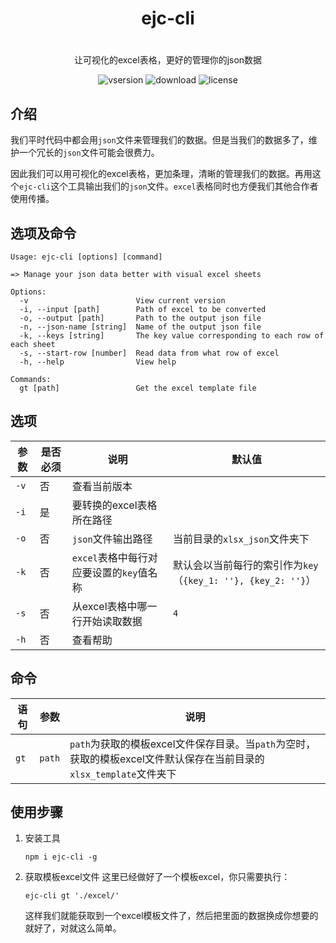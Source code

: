
<div align="center">
<div>
    <h1>ejc-cli<h1>
</div>

<p>让可视化的excel表格，更好的管理你的json数据</p>

![vsersion](https://img.shields.io/npm/v/ejc-cli) 
![download](https://img.shields.io/npm/dm/ejc-cli)
![license](https://img.shields.io/npm/l/ejc-cli)

</div>


## 介绍
我们平时代码中都会用`json`文件来管理我们的数据。但是当我们的数据多了，维护一个冗长的`json`文件可能会很费力。

因此我们可以用可视化的excel表格，更加条理，清晰的管理我们的数据。再用这个`ejc-cli`这个工具输出我们的`json`文件。`excel`表格同时也方便我们其他合作者使用传播。


## 选项及命令
````npm
Usage: ejc-cli [options] [command]

=> Manage your json data better with visual excel sheets

Options:
  -v                        View current version
  -i, --input [path]        Path of excel to be converted
  -o, --output [path]       Path to the output json file
  -n, --json-name [string]  Name of the output json file
  -k, --keys [string]       The key value corresponding to each row of each sheet
  -s, --start-row [number]  Read data from what row of excel
  -h, --help                View help

Commands:
  gt [path]                 Get the excel template file
````

## 选项
| 参数 | 是否必须  | 说明 | 默认值
| ---| --- | --- | --- |
| `-v` | 否 | 查看当前版本 
| `-i` | 是 | 要转换的excel表格所在路径
| `-o` | 否 | `json`文件输出路径 | 当前目录的`xlsx_json`文件夹下
| `-k` | 否 |`excel`表格中每行对应要设置的`key`值名称 | 默认会以当前每行的索引作为`key`（`{key_1: ''}, {key_2: ''}`）
| `-s` | 否 | 从excel表格中哪一行开始读取数据  | `4`
| `-h` | 否 | 查看帮助  |

## 命令
| 语句 | 参数 | 说明
| ---|  --- |  --- |
| `gt` | `path` | `path`为获取的模板excel文件保存目录。当`path`为空时，获取的模板excel文件默认保存在当前目录的`xlsx_template`文件夹下

## 使用步骤
1. 安装工具
    ````npm
    npm i ejc-cli -g
    ````
2. 获取模板excel文件
    这里已经做好了一个模板excel，你只需要执行：
    ````npm
    ejc-cli gt './excel/'
    ````
    这样我们就能获取到一个excel模板文件了，然后把里面的数据换成你想要的就好了，对就这么简单。